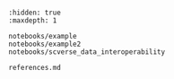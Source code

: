 ```{include} ../README.md

```

```{toctree}
:hidden: true
:maxdepth: 1

notebooks/example
notebooks/example2
notebooks/scverse_data_interoperability

references.md
```
